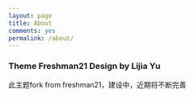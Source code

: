 ```yaml
---
layout: page
title: About
comments: yes
permalink: /about/
---
```



### Theme Freshman21 Design by Lijia Yu
此主题fork from freshman21，建设中，近期将不断完善



